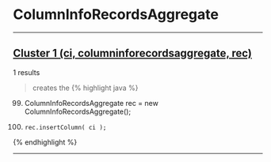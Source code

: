 # ColumnInfoRecordsAggregate

***

## [Cluster 1 (ci, columninforecordsaggregate, rec)](./1)
1 results
> creates the 
{% highlight java %}
99. ColumnInfoRecordsAggregate rec = new ColumnInfoRecordsAggregate();
104.     rec.insertColumn( ci );
{% endhighlight %}

***

